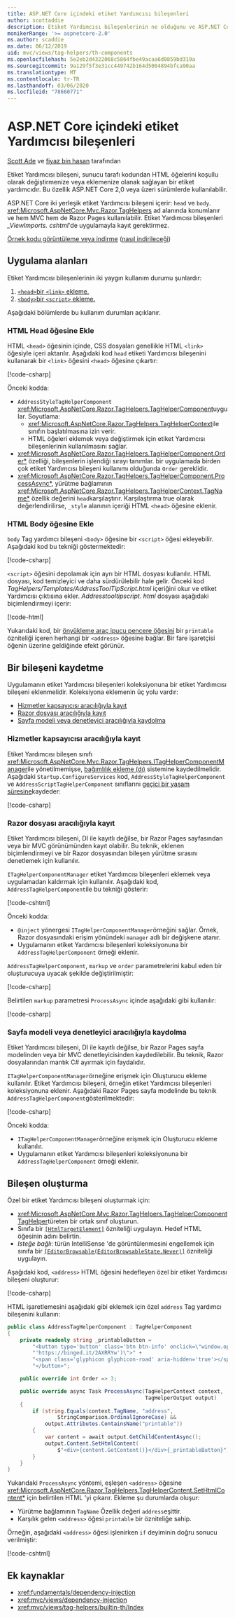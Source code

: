 ```yaml
---
title: ASP.NET Core içindeki etiket Yardımcısı bileşenleri
author: scottaddie
description: Etiket Yardımcısı bileşenlerinin ne olduğunu ve ASP.NET Core nasıl kullanılacağını öğrenin.
monikerRange: '>= aspnetcore-2.0'
ms.author: scaddie
ms.date: 06/12/2019
uid: mvc/views/tag-helpers/th-components
ms.openlocfilehash: 5e2eb2d4322068c5864fbe49acaa6d0859bd319a
ms.sourcegitcommit: 9a129f5f3e31cc449742b164d5004894bfca90aa
ms.translationtype: MT
ms.contentlocale: tr-TR
ms.lasthandoff: 03/06/2020
ms.locfileid: "78660771"
---
```

# <a name="tag-helper-components-in-aspnet-core"></a>ASP.NET Core içindeki etiket Yardımcısı bileşenleri

[Scott Ade](https://twitter.com/Scott_Addie) ve [fiyaz bin hasan](https://github.com/fiyazbinhasan) tarafından

Etiket Yardımcısı bileşeni, sunucu tarafı kodundan HTML öğelerini koşullu olarak değiştirmenize veya eklemenize olanak sağlayan bir etiket yardımcıdır. Bu özellik ASP.NET Core 2,0 veya üzeri sürümlerde kullanılabilir.

ASP.NET Core iki yerleşik etiket Yardımcısı bileşeni içerir: `head` ve `body`. <xref:Microsoft.AspNetCore.Mvc.Razor.TagHelpers> ad alanında konumlanır ve hem MVC hem de Razor Pages kullanılabilir. Etiket Yardımcısı bileşenleri *_ViewImports. cshtml*'de uygulamayla kayıt gerektirmez.

[Örnek kodu görüntüleme veya indirme](https://github.com/dotnet/AspNetCore.Docs/tree/master/aspnetcore/mvc/views/tag-helpers/th-components/samples) ([nasıl indirileceği](xref:index#how-to-download-a-sample))

## <a name="use-cases"></a>Uygulama alanları

Etiket Yardımcısı bileşenlerinin iki yaygın kullanım durumu şunlardır:

1. [`<head>`bir `<link>` ekleme.](#inject-into-html-head-element)
1. [`<body>`bir `<script>` ekleme.](#inject-into-html-body-element)

Aşağıdaki bölümlerde bu kullanım durumları açıklanır.

### <a name="inject-into-html-head-element"></a>HTML Head öğesine Ekle

HTML `<head>` öğesinin içinde, CSS dosyaları genellikle HTML `<link>` öğesiyle içeri aktarılır. Aşağıdaki kod `head` etiketi Yardımcısı bileşenini kullanarak bir `<link>` öğesini `<head>` öğesine çıkartır:

[!code-csharp[](th-components/samples/RazorPagesSample/TagHelpers/AddressStyleTagHelperComponent.cs)]

Önceki kodda:

* `AddressStyleTagHelperComponent` <xref:Microsoft.AspNetCore.Razor.TagHelpers.TagHelperComponent>uygular. Soyutlama:
  * <xref:Microsoft.AspNetCore.Razor.TagHelpers.TagHelperContext>ile sınıfın başlatılmasına izin verir.
  * HTML öğeleri eklemek veya değiştirmek için etiket Yardımcısı bileşenlerinin kullanılmasını sağlar.
* <xref:Microsoft.AspNetCore.Razor.TagHelpers.TagHelperComponent.Order*> özelliği, bileşenlerin işlendiği sırayı tanımlar. bir uygulamada birden çok etiket Yardımcısı bileşeni kullanımı olduğunda `Order` gereklidir.
* <xref:Microsoft.AspNetCore.Razor.TagHelpers.TagHelperComponent.ProcessAsync*>, yürütme bağlamının <xref:Microsoft.AspNetCore.Razor.TagHelpers.TagHelperContext.TagName*> özellik değerini `head`karşılaştırır. Karşılaştırma true olarak değerlendirilirse, `_style` alanının içeriği HTML `<head>` öğesine eklenir.

### <a name="inject-into-html-body-element"></a>HTML Body öğesine Ekle

`body` Tag yardımcı bileşeni `<body>` öğesine bir `<script>` öğesi ekleyebilir. Aşağıdaki kod bu tekniği göstermektedir:

[!code-csharp[](th-components/samples/RazorPagesSample/TagHelpers/AddressScriptTagHelperComponent.cs)]

`<script>` öğesini depolamak için ayrı bir HTML dosyası kullanılır. HTML dosyası, kod temizleyici ve daha sürdürülebilir hale gelir. Önceki kod *TagHelpers/Templates/AddressToolTipScript.html* içeriğini okur ve etiket Yardımcısı çıktısına ekler. *Addresstooltipscript. html* dosyası aşağıdaki biçimlendirmeyi içerir:

[!code-html[](th-components/samples/RazorPagesSample/TagHelpers/Templates/AddressToolTipScript.html)]

Yukarıdaki kod, bir [önyükleme araç ipucu pencere öğesini](https://getbootstrap.com/docs/3.3/javascript/#tooltips) bir `printable` özniteliği içeren herhangi bir `<address>` öğesine bağlar. Bir fare işaretçisi öğenin üzerine geldiğinde efekt görünür.

## <a name="register-a-component"></a>Bir bileşeni kaydetme

Uygulamanın etiket Yardımcısı bileşenleri koleksiyonuna bir etiket Yardımcısı bileşeni eklenmelidir. Koleksiyona eklemenin üç yolu vardır:

* [Hizmetler kapsayıcısı aracılığıyla kayıt](#registration-via-services-container)
* [Razor dosyası aracılığıyla kayıt](#registration-via-razor-file)
* [Sayfa modeli veya denetleyici aracılığıyla kaydolma](#registration-via-page-model-or-controller)

### <a name="registration-via-services-container"></a>Hizmetler kapsayıcısı aracılığıyla kayıt

Etiket Yardımcısı bileşen sınıfı <xref:Microsoft.AspNetCore.Mvc.Razor.TagHelpers.ITagHelperComponentManager>ile yönetilmemişse, [bağımlılık ekleme (dı)](xref:fundamentals/dependency-injection) sistemine kaydedilmelidir. Aşağıdaki `Startup.ConfigureServices` kod, `AddressStyleTagHelperComponent` ve `AddressScriptTagHelperComponent` sınıflarını [geçici bir yaşam süresine](xref:fundamentals/dependency-injection#lifetime-and-registration-options)kaydeder:

[!code-csharp[](th-components/samples/RazorPagesSample/Startup.cs?name=snippet_ConfigureServices&highlight=12-15)]

### <a name="registration-via-razor-file"></a>Razor dosyası aracılığıyla kayıt

Etiket Yardımcısı bileşeni, DI ile kayıtlı değilse, bir Razor Pages sayfasından veya bir MVC görünümünden kayıt olabilir. Bu teknik, eklenen biçimlendirmeyi ve bir Razor dosyasından bileşen yürütme sırasını denetlemek için kullanılır.

`ITagHelperComponentManager` etiket Yardımcısı bileşenleri eklemek veya uygulamadan kaldırmak için kullanılır. Aşağıdaki kod, `AddressTagHelperComponent`ile bu tekniği gösterir:

[!code-cshtml[](th-components/samples/RazorPagesSample/Pages/Contact.cshtml?name=snippet_ITagHelperComponentManager)]

Önceki kodda:

* `@inject` yönergesi `ITagHelperComponentManager`örneğini sağlar. Örnek, Razor dosyasındaki erişim yönündeki `manager` adlı bir değişkene atanır.
* Uygulamanın etiket Yardımcısı bileşenleri koleksiyonuna bir `AddressTagHelperComponent` örneği eklenir.

`AddressTagHelperComponent`, `markup` ve `order` parametrelerini kabul eden bir oluşturucuya uyacak şekilde değiştirilmiştir:

[!code-csharp[](th-components/samples/RazorPagesSample/TagHelpers/AddressTagHelperComponent.cs?name=snippet_Constructor)]

Belirtilen `markup` parametresi `ProcessAsync` içinde aşağıdaki gibi kullanılır:

[!code-csharp[](th-components/samples/RazorPagesSample/TagHelpers/AddressTagHelperComponent.cs?name=snippet_ProcessAsync&highlight=10-11)]

### <a name="registration-via-page-model-or-controller"></a>Sayfa modeli veya denetleyici aracılığıyla kaydolma

Etiket Yardımcısı bileşeni, DI ile kayıtlı değilse, bir Razor Pages sayfa modelinden veya bir MVC denetleyicisinden kaydedilebilir. Bu teknik, Razor dosyalarından mantık C# ayırmak için faydalıdır.

`ITagHelperComponentManager`örneğine erişmek için Oluşturucu ekleme kullanılır. Etiket Yardımcısı bileşeni, örneğin etiket Yardımcısı bileşenleri koleksiyonuna eklenir. Aşağıdaki Razor Pages sayfa modelinde bu teknik `AddressTagHelperComponent`gösterilmektedir:

[!code-csharp[](th-components/samples/RazorPagesSample/Pages/Index.cshtml.cs?name=snippet_IndexModelClass)]

Önceki kodda:

* `ITagHelperComponentManager`örneğine erişmek için Oluşturucu ekleme kullanılır.
* Uygulamanın etiket Yardımcısı bileşenleri koleksiyonuna bir `AddressTagHelperComponent` örneği eklenir.

## <a name="create-a-component"></a>Bileşen oluşturma

Özel bir etiket Yardımcısı bileşeni oluşturmak için:

* <xref:Microsoft.AspNetCore.Mvc.Razor.TagHelpers.TagHelperComponentTagHelper>türeten bir ortak sınıf oluşturun.
* Sınıfa bir [`[HtmlTargetElement]`](xref:Microsoft.AspNetCore.Razor.TagHelpers.HtmlTargetElementAttribute) özniteliği uygulayın. Hedef HTML öğesinin adını belirtin.
* *Isteğe bağlı*: türün IntelliSense 'de görüntülenmesini engellemek için sınıfa bir [`[EditorBrowsable(EditorBrowsableState.Never)]`](xref:System.ComponentModel.EditorBrowsableAttribute) özniteliği uygulayın.

Aşağıdaki kod, `<address>` HTML öğesini hedefleyen özel bir etiket Yardımcısı bileşeni oluşturur:

[!code-csharp[](th-components/samples/RazorPagesSample/TagHelpers/AddressTagHelperComponentTagHelper.cs)]

HTML işaretlemesini aşağıdaki gibi eklemek için özel `address` Tag yardımcı bileşenini kullanın:

```csharp
public class AddressTagHelperComponent : TagHelperComponent
{
    private readonly string _printableButton =
        "<button type='button' class='btn btn-info' onclick=\"window.open(" +
        "'https://binged.it/2AXRRYw')\">" +
        "<span class='glyphicon glyphicon-road' aria-hidden='true'></span>" +
        "</button>";

    public override int Order => 3;

    public override async Task ProcessAsync(TagHelperContext context,
                                            TagHelperOutput output)
    {
        if (string.Equals(context.TagName, "address",
                StringComparison.OrdinalIgnoreCase) &&
            output.Attributes.ContainsName("printable"))
        {
            var content = await output.GetChildContentAsync();
            output.Content.SetHtmlContent(
                $"<div>{content.GetContent()}</div>{_printableButton}");
        }
    }
}
```

Yukarıdaki `ProcessAsync` yöntemi, eşleşen `<address>` öğesine <xref:Microsoft.AspNetCore.Razor.TagHelpers.TagHelperContent.SetHtmlContent*> için belirtilen HTML 'yi çıkarır. Ekleme şu durumlarda oluşur:

* Yürütme bağlamının `TagName` Özellik değeri `address`eşittir.
* Karşılık gelen `<address>` öğesi `printable` bir özniteliğe sahip.

Örneğin, aşağıdaki `<address>` öğesi işlenirken `if` deyiminin doğru sonucu verilmiştir:

[!code-cshtml[](th-components/samples/RazorPagesSample/Pages/Contact.cshtml?name=snippet_AddressPrintable)]

## <a name="additional-resources"></a>Ek kaynaklar

* <xref:fundamentals/dependency-injection>
* <xref:mvc/views/dependency-injection>
* <xref:mvc/views/tag-helpers/builtin-th/Index>
